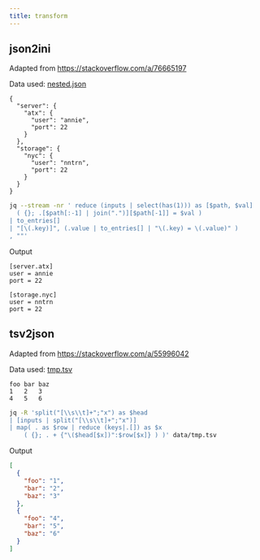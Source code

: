```yaml
---
title: transform
---
```


## json2ini

Adapted from <a>https://stackoverflow.com/a/76665197</a>

Data used: [nested.json](data/nested.json)

```
{
  "server": {
    "atx": {
      "user": "annie",
      "port": 22
    }
  },
  "storage": {
    "nyc": {
      "user": "nntrn",
      "port": 22
    }
  }
}
```

```sh
jq --stream -nr ' reduce (inputs | select(has(1))) as [$path, $val]
  ( {}; .[$path[:-1] | join(".")][$path[-1]] = $val )
| to_entries[]
| "[\(.key)]", (.value | to_entries[] | "\(.key) = \(.value)" )
, ""'
```

Output

```
[server.atx]
user = annie
port = 22

[storage.nyc]
user = nntrn
port = 22
```

## tsv2json

Adapted from <a>https://stackoverflow.com/a/55996042</a>

Data used: [tmp.tsv](data/tmp.tsv)

```
foo bar baz
1   2   3
4   5   6
```

```sh
jq -R 'split("[\\s\\t]+";"x") as $head
| [inputs | split("[\\s\\t]+";"x")]
| map( . as $row | reduce (keys|.[]) as $x
    ( {}; . + {"\($head[$x])":$row[$x]} ) )' data/tmp.tsv
```

Output

```json
[
  {
    "foo": "1",
    "bar": "2",
    "baz": "3"
  },
  {
    "foo": "4",
    "bar": "5",
    "baz": "6"
  }
]
```
